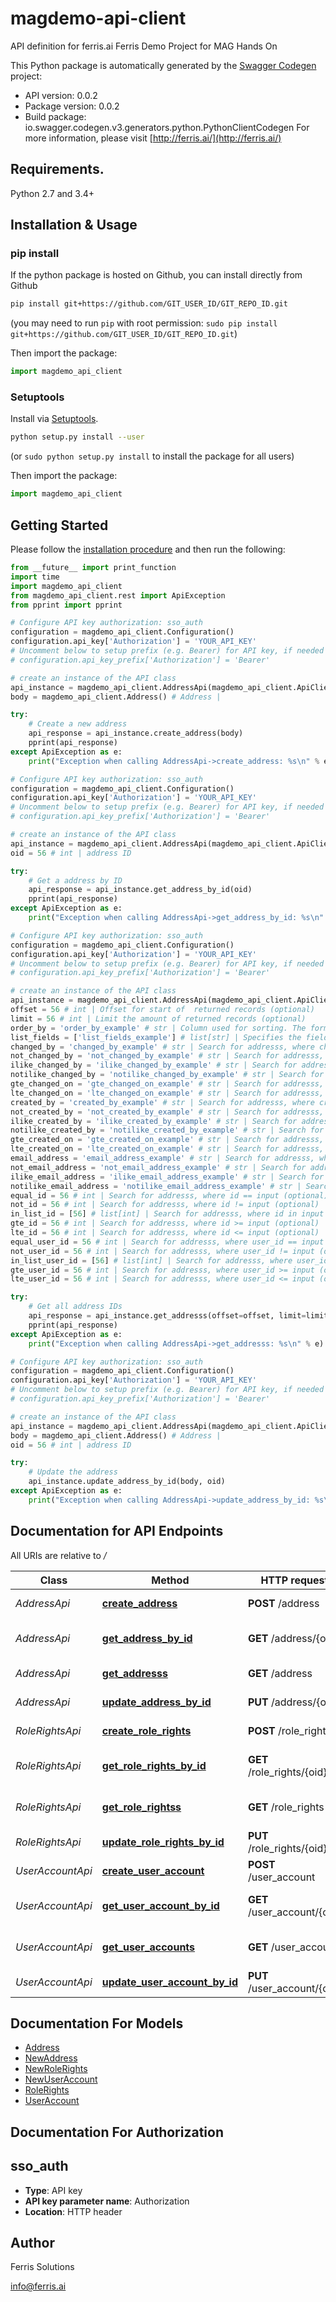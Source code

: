 # magdemo-api-client
API definition for ferris.ai Ferris Demo Project for MAG Hands On

This Python package is automatically generated by the [Swagger Codegen](https://github.com/swagger-api/swagger-codegen) project:

- API version: 0.0.2
- Package version: 0.0.2
- Build package: io.swagger.codegen.v3.generators.python.PythonClientCodegen
For more information, please visit [http://ferris.ai/](http://ferris.ai/)

## Requirements.

Python 2.7 and 3.4+

## Installation & Usage
### pip install

If the python package is hosted on Github, you can install directly from Github

```sh
pip install git+https://github.com/GIT_USER_ID/GIT_REPO_ID.git
```
(you may need to run `pip` with root permission: `sudo pip install git+https://github.com/GIT_USER_ID/GIT_REPO_ID.git`)

Then import the package:
```python
import magdemo_api_client 
```

### Setuptools

Install via [Setuptools](http://pypi.python.org/pypi/setuptools).

```sh
python setup.py install --user
```
(or `sudo python setup.py install` to install the package for all users)

Then import the package:
```python
import magdemo_api_client
```

## Getting Started

Please follow the [installation procedure](#installation--usage) and then run the following:

```python
from __future__ import print_function
import time
import magdemo_api_client
from magdemo_api_client.rest import ApiException
from pprint import pprint

# Configure API key authorization: sso_auth
configuration = magdemo_api_client.Configuration()
configuration.api_key['Authorization'] = 'YOUR_API_KEY'
# Uncomment below to setup prefix (e.g. Bearer) for API key, if needed
# configuration.api_key_prefix['Authorization'] = 'Bearer'

# create an instance of the API class
api_instance = magdemo_api_client.AddressApi(magdemo_api_client.ApiClient(configuration))
body = magdemo_api_client.Address() # Address | 

try:
    # Create a new address
    api_response = api_instance.create_address(body)
    pprint(api_response)
except ApiException as e:
    print("Exception when calling AddressApi->create_address: %s\n" % e)

# Configure API key authorization: sso_auth
configuration = magdemo_api_client.Configuration()
configuration.api_key['Authorization'] = 'YOUR_API_KEY'
# Uncomment below to setup prefix (e.g. Bearer) for API key, if needed
# configuration.api_key_prefix['Authorization'] = 'Bearer'

# create an instance of the API class
api_instance = magdemo_api_client.AddressApi(magdemo_api_client.ApiClient(configuration))
oid = 56 # int | address ID

try:
    # Get a address by ID
    api_response = api_instance.get_address_by_id(oid)
    pprint(api_response)
except ApiException as e:
    print("Exception when calling AddressApi->get_address_by_id: %s\n" % e)

# Configure API key authorization: sso_auth
configuration = magdemo_api_client.Configuration()
configuration.api_key['Authorization'] = 'YOUR_API_KEY'
# Uncomment below to setup prefix (e.g. Bearer) for API key, if needed
# configuration.api_key_prefix['Authorization'] = 'Bearer'

# create an instance of the API class
api_instance = magdemo_api_client.AddressApi(magdemo_api_client.ApiClient(configuration))
offset = 56 # int | Offset for start of  returned records (optional)
limit = 56 # int | Limit the amount of returned records (optional)
order_by = 'order_by_example' # str | Column used for sorting. The format is [+|-]<column_name> (optional)
list_fields = ['list_fields_example'] # list[str] | Specifies the fields to be returned. Default: Empty List, in which case __repr__ is returned as name> (optional)
changed_by = 'changed_by_example' # str | Search for addresss, where changed_by like input (place the %-wildcard at start and/or end of the input yourself) (optional)
not_changed_by = 'not_changed_by_example' # str | Search for addresss, where changed_by notlike input (place the %-wildcard at start and/or end of the input yourself) (optional)
ilike_changed_by = 'ilike_changed_by_example' # str | Search for addresss, where changed_by ilike input (place the %-wildcard at start and/or end of the input yourself) (optional)
notilike_changed_by = 'notilike_changed_by_example' # str | Search for addresss, where changed_by notilike input (place the %-wildcard at start and/or end of the input yourself) (optional)
gte_changed_on = 'gte_changed_on_example' # str | Search for addresss, where changed_on >= input (optional)
lte_changed_on = 'lte_changed_on_example' # str | Search for addresss, where changed_on <= input (optional)
created_by = 'created_by_example' # str | Search for addresss, where created_by like input (place the %-wildcard at start and/or end of the input yourself) (optional)
not_created_by = 'not_created_by_example' # str | Search for addresss, where created_by notlike input (place the %-wildcard at start and/or end of the input yourself) (optional)
ilike_created_by = 'ilike_created_by_example' # str | Search for addresss, where created_by ilike input (place the %-wildcard at start and/or end of the input yourself) (optional)
notilike_created_by = 'notilike_created_by_example' # str | Search for addresss, where created_by notilike input (place the %-wildcard at start and/or end of the input yourself) (optional)
gte_created_on = 'gte_created_on_example' # str | Search for addresss, where created_on >= input (optional)
lte_created_on = 'lte_created_on_example' # str | Search for addresss, where created_on <= input (optional)
email_address = 'email_address_example' # str | Search for addresss, where email_address like input (place the %-wildcard at start and/or end of the input yourself) (optional)
not_email_address = 'not_email_address_example' # str | Search for addresss, where email_address notlike input (place the %-wildcard at start and/or end of the input yourself) (optional)
ilike_email_address = 'ilike_email_address_example' # str | Search for addresss, where email_address ilike input (place the %-wildcard at start and/or end of the input yourself) (optional)
notilike_email_address = 'notilike_email_address_example' # str | Search for addresss, where email_address notilike input (place the %-wildcard at start and/or end of the input yourself) (optional)
equal_id = 56 # int | Search for addresss, where id == input (optional)
not_id = 56 # int | Search for addresss, where id != input (optional)
in_list_id = [56] # list[int] | Search for addresss, where id in input (optional)
gte_id = 56 # int | Search for addresss, where id >= input (optional)
lte_id = 56 # int | Search for addresss, where id <= input (optional)
equal_user_id = 56 # int | Search for addresss, where user_id == input (optional)
not_user_id = 56 # int | Search for addresss, where user_id != input (optional)
in_list_user_id = [56] # list[int] | Search for addresss, where user_id in input (optional)
gte_user_id = 56 # int | Search for addresss, where user_id >= input (optional)
lte_user_id = 56 # int | Search for addresss, where user_id <= input (optional)

try:
    # Get all address IDs
    api_response = api_instance.get_addresss(offset=offset, limit=limit, order_by=order_by, list_fields=list_fields, changed_by=changed_by, not_changed_by=not_changed_by, ilike_changed_by=ilike_changed_by, notilike_changed_by=notilike_changed_by, gte_changed_on=gte_changed_on, lte_changed_on=lte_changed_on, created_by=created_by, not_created_by=not_created_by, ilike_created_by=ilike_created_by, notilike_created_by=notilike_created_by, gte_created_on=gte_created_on, lte_created_on=lte_created_on, email_address=email_address, not_email_address=not_email_address, ilike_email_address=ilike_email_address, notilike_email_address=notilike_email_address, equal_id=equal_id, not_id=not_id, in_list_id=in_list_id, gte_id=gte_id, lte_id=lte_id, equal_user_id=equal_user_id, not_user_id=not_user_id, in_list_user_id=in_list_user_id, gte_user_id=gte_user_id, lte_user_id=lte_user_id)
    pprint(api_response)
except ApiException as e:
    print("Exception when calling AddressApi->get_addresss: %s\n" % e)

# Configure API key authorization: sso_auth
configuration = magdemo_api_client.Configuration()
configuration.api_key['Authorization'] = 'YOUR_API_KEY'
# Uncomment below to setup prefix (e.g. Bearer) for API key, if needed
# configuration.api_key_prefix['Authorization'] = 'Bearer'

# create an instance of the API class
api_instance = magdemo_api_client.AddressApi(magdemo_api_client.ApiClient(configuration))
body = magdemo_api_client.Address() # Address | 
oid = 56 # int | address ID

try:
    # Update the address
    api_instance.update_address_by_id(body, oid)
except ApiException as e:
    print("Exception when calling AddressApi->update_address_by_id: %s\n" % e)
```

## Documentation for API Endpoints

All URIs are relative to */*

Class | Method | HTTP request | Description
------------ | ------------- | ------------- | -------------
*AddressApi* | [**create_address**](docs/AddressApi.md#create_address) | **POST** /address | Create a new address
*AddressApi* | [**get_address_by_id**](docs/AddressApi.md#get_address_by_id) | **GET** /address/{oid} | Get a address by ID
*AddressApi* | [**get_addresss**](docs/AddressApi.md#get_addresss) | **GET** /address | Get all address IDs
*AddressApi* | [**update_address_by_id**](docs/AddressApi.md#update_address_by_id) | **PUT** /address/{oid} | Update the address
*RoleRightsApi* | [**create_role_rights**](docs/RoleRightsApi.md#create_role_rights) | **POST** /role_rights | Create a new role_rights
*RoleRightsApi* | [**get_role_rights_by_id**](docs/RoleRightsApi.md#get_role_rights_by_id) | **GET** /role_rights/{oid} | Get a role_rights by ID
*RoleRightsApi* | [**get_role_rightss**](docs/RoleRightsApi.md#get_role_rightss) | **GET** /role_rights | Get all role_rights IDs
*RoleRightsApi* | [**update_role_rights_by_id**](docs/RoleRightsApi.md#update_role_rights_by_id) | **PUT** /role_rights/{oid} | Update the role_rights
*UserAccountApi* | [**create_user_account**](docs/UserAccountApi.md#create_user_account) | **POST** /user_account | Create a new user_account
*UserAccountApi* | [**get_user_account_by_id**](docs/UserAccountApi.md#get_user_account_by_id) | **GET** /user_account/{oid} | Get a user_account by ID
*UserAccountApi* | [**get_user_accounts**](docs/UserAccountApi.md#get_user_accounts) | **GET** /user_account | Get all user_account IDs
*UserAccountApi* | [**update_user_account_by_id**](docs/UserAccountApi.md#update_user_account_by_id) | **PUT** /user_account/{oid} | Update the user_account

## Documentation For Models

 - [Address](docs/Address.md)
 - [NewAddress](docs/NewAddress.md)
 - [NewRoleRights](docs/NewRoleRights.md)
 - [NewUserAccount](docs/NewUserAccount.md)
 - [RoleRights](docs/RoleRights.md)
 - [UserAccount](docs/UserAccount.md)

## Documentation For Authorization


## sso_auth

- **Type**: API key
- **API key parameter name**: Authorization
- **Location**: HTTP header


## Author

Ferris Solutions

info@ferris.ai

